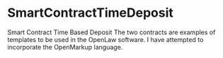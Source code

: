 # SmartContractTimeDeposit
Smart Contract Time Based Deposit
The two contracts are examples of templates to be used in the OpenLaw software. I have attempted to incorporate the OpenMarkup language.
